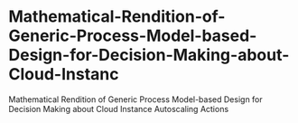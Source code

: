 # Mathematical-Rendition-of-Generic-Process-Model-based-Design-for-Decision-Making-about-Cloud-Instanc
Mathematical Rendition of Generic Process Model-based Design for Decision Making about Cloud Instance Autoscaling Actions
